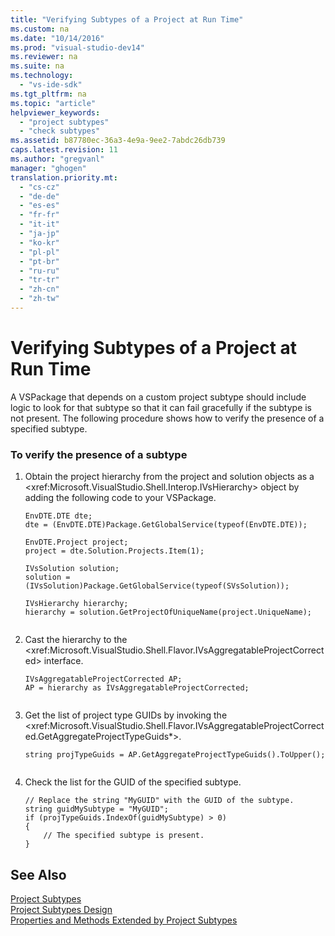 ```yaml
---
title: "Verifying Subtypes of a Project at Run Time"
ms.custom: na
ms.date: "10/14/2016"
ms.prod: "visual-studio-dev14"
ms.reviewer: na
ms.suite: na
ms.technology: 
  - "vs-ide-sdk"
ms.tgt_pltfrm: na
ms.topic: "article"
helpviewer_keywords: 
  - "project subtypes"
  - "check subtypes"
ms.assetid: b87780ec-36a3-4e9a-9ee2-7abdc26db739
caps.latest.revision: 11
ms.author: "gregvanl"
manager: "ghogen"
translation.priority.mt: 
  - "cs-cz"
  - "de-de"
  - "es-es"
  - "fr-fr"
  - "it-it"
  - "ja-jp"
  - "ko-kr"
  - "pl-pl"
  - "pt-br"
  - "ru-ru"
  - "tr-tr"
  - "zh-cn"
  - "zh-tw"
---
```

# Verifying Subtypes of a Project at Run Time
A VSPackage that depends on a custom project subtype should include logic to look for that subtype so that it can fail gracefully if the subtype is not present. The following procedure shows how to verify the presence of a specified subtype.  
  
### To verify the presence of a subtype  
  
1.  Obtain the project hierarchy from the project and solution objects as a \<xref:Microsoft.VisualStudio.Shell.Interop.IVsHierarchy> object by adding the following code to your VSPackage.  
  
    ```  
    EnvDTE.DTE dte;  
    dte = (EnvDTE.DTE)Package.GetGlobalService(typeof(EnvDTE.DTE));  
  
    EnvDTE.Project project;  
    project = dte.Solution.Projects.Item(1);  
  
    IVsSolution solution;  
    solution = (IVsSolution)Package.GetGlobalService(typeof(SVsSolution));  
  
    IVsHierarchy hierarchy;  
    hierarchy = solution.GetProjectOfUniqueName(project.UniqueName);  
  
    ```  
  
2.  Cast the hierarchy to the \<xref:Microsoft.VisualStudio.Shell.Flavor.IVsAggregatableProjectCorrected> interface.  
  
    ```  
    IVsAggregatableProjectCorrected AP;  
    AP = hierarchy as IVsAggregatableProjectCorrected;  
  
    ```  
  
3.  Get the list of project type GUIDs by invoking the \<xref:Microsoft.VisualStudio.Shell.Flavor.IVsAggregatableProjectCorrected.GetAggregateProjectTypeGuids*>.  
  
    ```  
    string projTypeGuids = AP.GetAggregateProjectTypeGuids().ToUpper();  
  
    ```  
  
4.  Check the list for the GUID of the specified subtype.  
  
    ```  
    // Replace the string "MyGUID" with the GUID of the subtype.  
    string guidMySubtype = "MyGUID";  
    if (projTypeGuids.IndexOf(guidMySubtype) > 0)  
    {  
        // The specified subtype is present.  
    }  
    ```  
  
## See Also  
 [Project Subtypes](../extensibility/project-subtypes.md)   
 [Project Subtypes Design](../extensibility/project-subtypes-design.md)   
 [Properties and Methods Extended by Project Subtypes](../extensibility/properties-and-methods-extended-by-project-subtypes.md)